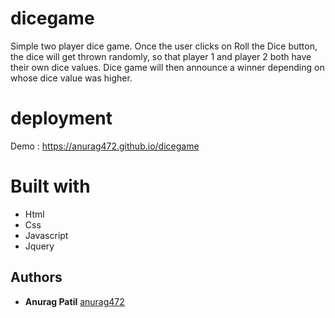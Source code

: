 # dicegame
Simple two player dice game. Once the user clicks on Roll the Dice button, the dice will get thrown randomly, so that player 1 and player 2 both have their own dice values. Dice game will then announce a winner depending on whose dice value was higher.

# deployment
Demo : https://anurag472.github.io/dicegame

# Built with
 * Html
 * Css
 * Javascript
 * Jquery

## Authors

  * **Anurag Patil**
    [anurag472](https://anurag472.github.io/)
